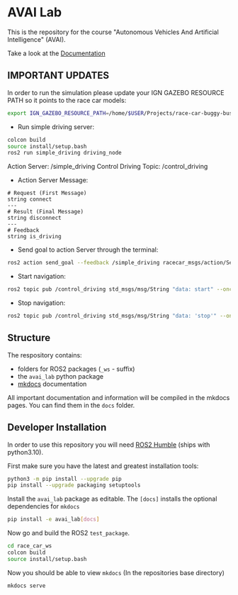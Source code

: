 # AVAI Lab

This is the repository for the course "Autonomous Vehicles And Artificial Intelligence" (AVAI).

Take a look at the [Documentation](https://rub-avai.github.io/race-car-buggy-busters/)

## IMPORTANT UPDATES

In order to run the simulation please update your IGN GAZEBO RESOURCE PATH so it points to the race car models:

```sh
export IGN_GAZEBO_RESOURCE_PATH=/home/$USER/Projects/race-car-buggy-busters/race_car_ws/install/gazebo_f110/share/gazebo_f110/model
```

- Run simple driving server:

```sh
colcon build
source install/setup.bash
ros2 run simple_driving driving_node
```
Action Server: /simple_driving
Control Driving Topic: /control_driving


- Action Server Message:

```
# Request (First Message)
string connect
---
# Result (Final Message)
string disconnect
---
# Feedback
string is_driving
```

- Send goal to action Server through the terminal:

```sh
ros2 action send_goal --feedback /simple_driving racecar_msgs/action/Server "{connect: 'connect'}"
```

- Start navigation:

```sh
ros2 topic pub /control_driving std_msgs/msg/String "data: start" --once
```

- Stop navigation:

```sh
ros2 topic pub /control_driving std_msgs/msg/String "data: 'stop'" --once
```

## Structure

The respository contains:
- folders for ROS2 packages (`_ws` - suffix)
- the `avai_lab` python package
- [mkdocs](https://squidfunk.github.io/mkdocs-material/getting-started/) documentation

All important documentation and information will be compiled in the mkdocs pages.
You can find them in the `docs` folder.

## Developer Installation

In order to use this repository you will need [ROS2 Humble](https://docs.ros.org/en/humble/index.html) (ships with python3.10).

First make sure you have the latest and greatest installation tools:

```sh
python3 -m pip install --upgrade pip
pip install --upgrade packaging setuptools
```

Install the `avai_lab` package as editable. The `[docs]` installs the optional dependencies for `mkdocs`

```sh
pip install -e avai_lab[docs]
```

Now go and build the ROS2 `test_package`.

```sh
cd race_car_ws
colcon build
source install/setup.bash
```

Now you should be able to view `mkdocs`
(In the repositories base directory)
```sh
mkdocs serve
```
